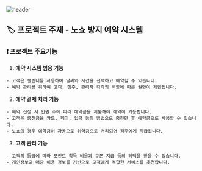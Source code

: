 ![header](https://capsule-render.vercel.app/api?type=waving&color=96C8AC&height=225&section=header&text=TEAM%20%20Yes!&stroke=FFFFFF&strokeWidth=1.2&fontAlign=50&fontAlignY=45&fontSize=48&descAlign=10&fontColor=498263&desc=Spharos%20K-DT&descAlignY=15&descSize=18)
  ## 🏷️ 프로젝트 주제 - 노쇼 방지 예약 시스템
  ### ❗ 프로젝트 주요기능
1. **예약 시스템 범용 기능**

```
- 고객은 캘린더를 사용하여 날짜와 시간을 선택하고 예약할 수 있습니다.
- 예약 관리를 위하여 고객, 점주, 관리자 각각의 역할에 따른 권한이 제한됩니다.
```

2. **예약 결제 처리 기능**

```
- 예약 신청 시 인원 수에 따라 예약금을 지불해야 예약이 가능합니다.
- 고객은 충전금을 카드, 페이, 입금 등의 방법으로 충전한 후 예약금으로 사용할 수 있습니다.
- 노쇼의 경우 예약금이 자동으로 위약금으로 처리되어 점주에게 지급됩니다.
```

3. **고객 관리 기능**

```
- 고객의 등급에 따라 포인트 획득 비율과 쿠폰 지급 등의 혜택을 받을 수 있습니다.
- 개인정보와 매장 이용 정보를 기반으로 고객에게 적합한 서비스를 추천합니다.
```
